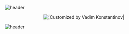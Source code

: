 ![header](https://capsule-render.vercel.app/api?type=waving&color=0:F8B195,50:F67280,100:C06C84&height=160&section=header&text=Hi%20there!&fontAlignY=32&fontAlign=20&fontSize=52&animation=twinkling&fontColor=fcf5f7)

<p align="center">
  <img title="|Customized by Vadim Konstantinov|" src="https://readme-typing-svg.herokuapp.com?font=Cinzel+Decorative&size=35&duration=3000&color=c27070&center=true&vCenter=true&width=450&lines=Vadim+Konstantinov;Web+Developer">
</p>

![header](https://capsule-render.vercel.app/api?type=waving&color=0:F8B195,50:F67280,100:C06C84&height=160&section=footer&desc=Wellcome%20to%20my%20GitHub&descAlignY=75&descSize=40&animation=twinkling&fontColor=fcf5f7&descAlign=67)
